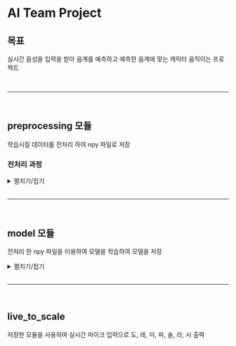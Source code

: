 # AI Team Project

## 목표
실시간 음성을 입력을 받아 음계를 예측하고 예측한 음계에 맞는 캐릭터 움직이는 프로젝트

<br>

----------------

<br>


## preprocessing 모듈
학습시킬 데이터를 전처리 하여 npy 파일로 저장

### 전처리 과정


<details>
<summary>
펼치기/접기
</summary>

1. 학습 시킬 원본데이터 분석
- 학습 시킬 wav 파일을 matplolib으로 출력하니 x축은 시간 y축은 데시벨이 출력돰
![db_graph](https://user-images.githubusercontent.com/50133267/101586871-30fd3180-3a26-11eb-9048-7150dd0c24a1.png)

- 실시간 음계를 찾아내기 위해서 x축의 시간축을 제거하고 주파수로 나타내는 그래프를 만듬
![FQ_Graph](https://user-images.githubusercontent.com/50133267/101587256-21321d00-3a27-11eb-9dd3-002afa314dbd.png)
    
    - 그래프 중 해당 음계에 맞지 않는 주파수가 높게 나타나는 상황이 발생 -> Scatter로 확인.
    ![SQ_SCAtter](https://user-images.githubusercontent.com/50133267/101587415-838b1d80-3a27-11eb-8e58-2ecc9c8a34e7.png)

    - 해당 주파수를 midi 번호로 변경 한 뒤 round를 통해 그룹화 진행, 그룹화 데이터의 평균을 구하면 원하는 midi 번호가 높은 power를 가지는 그래프를 볼 수 있었음.
    ![midi_graph](https://user-images.githubusercontent.com/50133267/101587765-3ce9f300-3a28-11eb-92a8-2836254cfbb6.png)

    - 주파수에 해당하는 미디번호

    ![KakaoTalk_20201204_093038183](https://user-images.githubusercontent.com/50133267/101587779-42dfd400-3a28-11eb-9a50-99e52f2e2fad.png)

- 만들어진 그래프의 powr를 x값으로, wav 파일에 명시되어 있는 midi번호를 y값으로 npy 저장

</details>
<br>

----

<br>

## model 모듈

전처리 한 npy 파일을 이용하여 모델을 학습하여 모델을 저장

<details>

<summary>
펼치기/접기
</summary>

1. model의 빠른 생성을 위해 lgbm 사용
- lgbm의 특성
    - 적은 메모리 사용
    - 높은정확도
    - GPU 사용
    - 데이터의 1만개 이하의 경우 overfitting 위험 

- lgbm 사용 시 acc: 0.86의 결과를 보여줌

```
model = LGBMClassifier(n_jobs=-1,
                     tree_method='gpu_hist',
                     predictor = 'gpu_predictor'
                     )
```

</details>
<br>

----

<br>

## live_to_scale
저장한 모듈을 사용하여 실시간 마이크 입력으로 도, 레, 미, 파, 솔, 라, 시 출력